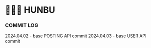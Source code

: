 # 🧏🏻‍♂️ HUNBU
  
### COMMIT LOG
2024.04.02 - base POSTING API commit
2024.04.03 - base USER API commit 
